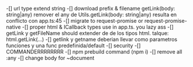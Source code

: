 -[] url type extend string
-[] download prefix & filename
getLink(body: string|any)
remover el any de Utils.getLink(body: string|any) resulta en conflicto con app.ts:45
-[] migrate to request-promise or request-promise-native
-[] proper html & ICallback types use in app.ts. you lazy ass
-[] getLink y getFileName should extender de de los tipos html. talque: html.getLink(...)
-[] getlink y getname deberian llevar como parametros funciones y una func predefinida/default
-[] security
-[] COMMANDERRRRRRRR
-[] npm prebuild command (npm i)
-[] remove all :any
-[] change body for ~document

